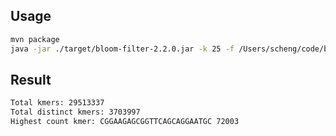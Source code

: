 Usage
---

```bash
mvn package
java -jar ./target/bloom-filter-2.2.0.jar -k 25 -f /Users/scheng/code/bloomfilter/SRR1748776.fa
```

Result
---
```html
Total kmers: 29513337
Total distinct kmers: 3703997
Highest count kmer: CGGAAGAGCGGTTCAGCAGGAATGC 72003
```